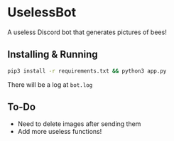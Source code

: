 # UselessBot

A useless Discord bot that generates pictures of bees!

## Installing & Running

```bash
pip3 install -r requirements.txt && python3 app.py
```

There will be a log at `bot.log`

## To-Do

- Need to delete images after sending them
- Add more useless functions!
